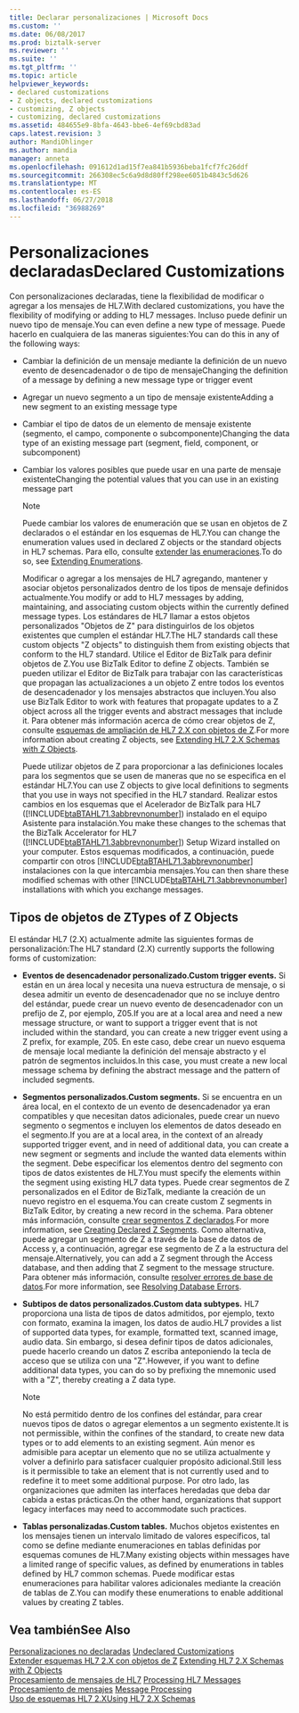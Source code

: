 ```yaml
---
title: Declarar personalizaciones | Microsoft Docs
ms.custom: ''
ms.date: 06/08/2017
ms.prod: biztalk-server
ms.reviewer: ''
ms.suite: ''
ms.tgt_pltfrm: ''
ms.topic: article
helpviewer_keywords:
- declared customizations
- Z objects, declared customizations
- customizing, Z objects
- customizing, declared customizations
ms.assetid: 484655e9-8bfa-4643-bbe6-4ef69cbd83ad
caps.latest.revision: 3
author: MandiOhlinger
ms.author: mandia
manager: anneta
ms.openlocfilehash: 091612d1ad15f7ea841b5936beba1fcf7fc26ddf
ms.sourcegitcommit: 266308ec5c6a9d8d80ff298ee6051b4843c5d626
ms.translationtype: MT
ms.contentlocale: es-ES
ms.lasthandoff: 06/27/2018
ms.locfileid: "36988269"
---
```

# <a name="declared-customizations"></a><span data-ttu-id="8d391-102">Personalizaciones declaradas</span><span class="sxs-lookup"><span data-stu-id="8d391-102">Declared Customizations</span></span>
<span data-ttu-id="8d391-103">Con personalizaciones declaradas, tiene la flexibilidad de modificar o agregar a los mensajes de HL7.</span><span class="sxs-lookup"><span data-stu-id="8d391-103">With declared customizations, you have the flexibility of modifying or adding to HL7 messages.</span></span> <span data-ttu-id="8d391-104">Incluso puede definir un nuevo tipo de mensaje.</span><span class="sxs-lookup"><span data-stu-id="8d391-104">You can even define a new type of message.</span></span> <span data-ttu-id="8d391-105">Puede hacerlo en cualquiera de las maneras siguientes:</span><span class="sxs-lookup"><span data-stu-id="8d391-105">You can do this in any of the following ways:</span></span>  
  
- <span data-ttu-id="8d391-106">Cambiar la definición de un mensaje mediante la definición de un nuevo evento de desencadenador o de tipo de mensaje</span><span class="sxs-lookup"><span data-stu-id="8d391-106">Changing the definition of a message by defining a new message type or trigger event</span></span>  
  
- <span data-ttu-id="8d391-107">Agregar un nuevo segmento a un tipo de mensaje existente</span><span class="sxs-lookup"><span data-stu-id="8d391-107">Adding a new segment to an existing message type</span></span>  
  
- <span data-ttu-id="8d391-108">Cambiar el tipo de datos de un elemento de mensaje existente (segmento, el campo, componente o subcomponente)</span><span class="sxs-lookup"><span data-stu-id="8d391-108">Changing the data type of an existing message part (segment, field, component, or subcomponent)</span></span>  
  
- <span data-ttu-id="8d391-109">Cambiar los valores posibles que puede usar en una parte de mensaje existente</span><span class="sxs-lookup"><span data-stu-id="8d391-109">Changing the potential values that you can use in an existing message part</span></span>  
  
  > [!NOTE]
  >  <span data-ttu-id="8d391-110">Puede cambiar los valores de enumeración que se usan en objetos de Z declarados o el estándar en los esquemas de HL7.</span><span class="sxs-lookup"><span data-stu-id="8d391-110">You can change the enumeration values used in declared Z objects or the standard objects in HL7 schemas.</span></span> <span data-ttu-id="8d391-111">Para ello, consulte [extender las enumeraciones](../../adapters-and-accelerators/accelerator-hl7/extending-enumerations.md).</span><span class="sxs-lookup"><span data-stu-id="8d391-111">To do so, see [Extending Enumerations](../../adapters-and-accelerators/accelerator-hl7/extending-enumerations.md).</span></span>  
  
  <span data-ttu-id="8d391-112">Modificar o agregar a los mensajes de HL7 agregando, mantener y asociar objetos personalizados dentro de los tipos de mensaje definidos actualmente.</span><span class="sxs-lookup"><span data-stu-id="8d391-112">You modify or add to HL7 messages by adding, maintaining, and associating custom objects within the currently defined message types.</span></span> <span data-ttu-id="8d391-113">Los estándares de HL7 llamar a estos objetos personalizados "Objetos de Z" para distinguirlos de los objetos existentes que cumplen el estándar HL7.</span><span class="sxs-lookup"><span data-stu-id="8d391-113">The HL7 standards call these custom objects "Z objects" to distinguish them from existing objects that conform to the HL7 standard.</span></span> <span data-ttu-id="8d391-114">Utilice el Editor de BizTalk para definir objetos de Z.</span><span class="sxs-lookup"><span data-stu-id="8d391-114">You use BizTalk Editor to define Z objects.</span></span> <span data-ttu-id="8d391-115">También se pueden utilizar el Editor de BizTalk para trabajar con las características que propagan las actualizaciones a un objeto Z entre todos los eventos de desencadenador y los mensajes abstractos que incluyen.</span><span class="sxs-lookup"><span data-stu-id="8d391-115">You also use BizTalk Editor to work with features that propagate updates to a Z object across all the trigger events and abstract messages that include it.</span></span> <span data-ttu-id="8d391-116">Para obtener más información acerca de cómo crear objetos de Z, consulte [esquemas de ampliación de HL7 2.X con objetos de Z](../../adapters-and-accelerators/accelerator-hl7/extending-hl7-2-x-schemas-with-z-objects.md).</span><span class="sxs-lookup"><span data-stu-id="8d391-116">For more information about creating Z objects, see [Extending HL7 2.X Schemas with Z Objects](../../adapters-and-accelerators/accelerator-hl7/extending-hl7-2-x-schemas-with-z-objects.md).</span></span>  
  
  <span data-ttu-id="8d391-117">Puede utilizar objetos de Z para proporcionar a las definiciones locales para los segmentos que se usen de maneras que no se especifica en el estándar HL7.</span><span class="sxs-lookup"><span data-stu-id="8d391-117">You can use Z objects to give local definitions to segments that you use in ways not specified in the HL7 standard.</span></span> <span data-ttu-id="8d391-118">Realizar estos cambios en los esquemas que el Acelerador de BizTalk para HL7 ([!INCLUDE[btaBTAHL71.3abbrevnonumber](../../includes/btabtahl71-3abbrevnonumber-md.md)]) instalado en el equipo Asistente para instalación.</span><span class="sxs-lookup"><span data-stu-id="8d391-118">You make these changes to the schemas that the BizTalk Accelerator for HL7 ([!INCLUDE[btaBTAHL71.3abbrevnonumber](../../includes/btabtahl71-3abbrevnonumber-md.md)]) Setup Wizard installed on your computer.</span></span> <span data-ttu-id="8d391-119">Estos esquemas modificados, a continuación, puede compartir con otros [!INCLUDE[btaBTAHL71.3abbrevnonumber](../../includes/btabtahl71-3abbrevnonumber-md.md)] instalaciones con la que intercambia mensajes.</span><span class="sxs-lookup"><span data-stu-id="8d391-119">You can then share these modified schemas with other [!INCLUDE[btaBTAHL71.3abbrevnonumber](../../includes/btabtahl71-3abbrevnonumber-md.md)] installations with which you exchange messages.</span></span>  
  
## <a name="types-of-z-objects"></a><span data-ttu-id="8d391-120">Tipos de objetos de Z</span><span class="sxs-lookup"><span data-stu-id="8d391-120">Types of Z Objects</span></span>  
 <span data-ttu-id="8d391-121">El estándar HL7 (2.X) actualmente admite las siguientes formas de personalización:</span><span class="sxs-lookup"><span data-stu-id="8d391-121">The HL7 standard (2.X) currently supports the following forms of customization:</span></span>  
  
-   <span data-ttu-id="8d391-122">**Eventos de desencadenador personalizado.**</span><span class="sxs-lookup"><span data-stu-id="8d391-122">**Custom trigger events.**</span></span> <span data-ttu-id="8d391-123">Si están en un área local y necesita una nueva estructura de mensaje, o si desea admitir un evento de desencadenador que no se incluye dentro del estándar, puede crear un nuevo evento de desencadenador con un prefijo de Z, por ejemplo, Z05.</span><span class="sxs-lookup"><span data-stu-id="8d391-123">If you are at a local area and need a new message structure, or want to support a trigger event that is not included within the standard, you can create a new trigger event using a Z prefix, for example, Z05.</span></span> <span data-ttu-id="8d391-124">En este caso, debe crear un nuevo esquema de mensaje local mediante la definición del mensaje abstracto y el patrón de segmentos incluidos.</span><span class="sxs-lookup"><span data-stu-id="8d391-124">In this case, you must create a new local message schema by defining the abstract message and the pattern of included segments.</span></span>  
  
-   <span data-ttu-id="8d391-125">**Segmentos personalizados.**</span><span class="sxs-lookup"><span data-stu-id="8d391-125">**Custom segments.**</span></span> <span data-ttu-id="8d391-126">Si se encuentra en un área local, en el contexto de un evento de desencadenador ya eran compatibles y que necesitan datos adicionales, puede crear un nuevo segmento o segmentos e incluyen los elementos de datos deseado en el segmento.</span><span class="sxs-lookup"><span data-stu-id="8d391-126">If you are at a local area, in the context of an already supported trigger event, and in need of additional data, you can create a new segment or segments and include the wanted data elements within the segment.</span></span> <span data-ttu-id="8d391-127">Debe especificar los elementos dentro del segmento con tipos de datos existentes de HL7.</span><span class="sxs-lookup"><span data-stu-id="8d391-127">You must specify the elements within the segment using existing HL7 data types.</span></span> <span data-ttu-id="8d391-128">Puede crear segmentos de Z personalizados en el Editor de BizTalk, mediante la creación de un nuevo registro en el esquema.</span><span class="sxs-lookup"><span data-stu-id="8d391-128">You can create custom Z segments in BizTalk Editor, by creating a new record in the schema.</span></span> <span data-ttu-id="8d391-129">Para obtener más información, consulte [crear segmentos Z declarados](../../adapters-and-accelerators/accelerator-hl7/creating-declared-z-segments.md).</span><span class="sxs-lookup"><span data-stu-id="8d391-129">For more information, see [Creating Declared Z Segments](../../adapters-and-accelerators/accelerator-hl7/creating-declared-z-segments.md).</span></span> <span data-ttu-id="8d391-130">Como alternativa, puede agregar un segmento de Z a través de la base de datos de Access y, a continuación, agregar ese segmento de Z a la estructura del mensaje.</span><span class="sxs-lookup"><span data-stu-id="8d391-130">Alternatively, you can add a Z segment through the Access database, and then adding that Z segment to the message structure.</span></span> <span data-ttu-id="8d391-131">Para obtener más información, consulte [resolver errores de base de datos](../../adapters-and-accelerators/accelerator-hl7/resolving-database-errors.md).</span><span class="sxs-lookup"><span data-stu-id="8d391-131">For more information, see [Resolving Database Errors](../../adapters-and-accelerators/accelerator-hl7/resolving-database-errors.md).</span></span>  
  
-   <span data-ttu-id="8d391-132">**Subtipos de datos personalizados.**</span><span class="sxs-lookup"><span data-stu-id="8d391-132">**Custom data subtypes.**</span></span> <span data-ttu-id="8d391-133">HL7 proporciona una lista de tipos de datos admitidos, por ejemplo, texto con formato, examina la imagen, los datos de audio.</span><span class="sxs-lookup"><span data-stu-id="8d391-133">HL7 provides a list of supported data types, for example, formatted text, scanned image, audio data.</span></span> <span data-ttu-id="8d391-134">Sin embargo, si desea definir tipos de datos adicionales, puede hacerlo creando un datos Z escriba anteponiendo la tecla de acceso que se utiliza con una "Z".</span><span class="sxs-lookup"><span data-stu-id="8d391-134">However, if you want to define additional data types, you can do so by prefixing the mnemonic used with a "Z", thereby creating a Z data type.</span></span>  
  
    > [!NOTE]
    >  <span data-ttu-id="8d391-135">No está permitido dentro de los confines del estándar, para crear nuevos tipos de datos o agregar elementos a un segmento existente.</span><span class="sxs-lookup"><span data-stu-id="8d391-135">It is not permissible, within the confines of the standard, to create new data types or to add elements to an existing segment.</span></span> <span data-ttu-id="8d391-136">Aún menor es admisible para aceptar un elemento que no se utiliza actualmente y volver a definirlo para satisfacer cualquier propósito adicional.</span><span class="sxs-lookup"><span data-stu-id="8d391-136">Still less is it permissible to take an element that is not currently used and to redefine it to meet some additional purpose.</span></span> <span data-ttu-id="8d391-137">Por otro lado, las organizaciones que admiten las interfaces heredadas que deba dar cabida a estas prácticas.</span><span class="sxs-lookup"><span data-stu-id="8d391-137">On the other hand, organizations that support legacy interfaces may need to accommodate such practices.</span></span>  
  
-   <span data-ttu-id="8d391-138">**Tablas personalizadas.**</span><span class="sxs-lookup"><span data-stu-id="8d391-138">**Custom tables.**</span></span> <span data-ttu-id="8d391-139">Muchos objetos existentes en los mensajes tienen un intervalo limitado de valores específicos, tal como se define mediante enumeraciones en tablas definidas por esquemas comunes de HL7.</span><span class="sxs-lookup"><span data-stu-id="8d391-139">Many existing objects within messages have a limited range of specific values, as defined by enumerations in tables defined by HL7 common schemas.</span></span> <span data-ttu-id="8d391-140">Puede modificar estas enumeraciones para habilitar valores adicionales mediante la creación de tablas de Z.</span><span class="sxs-lookup"><span data-stu-id="8d391-140">You can modify these enumerations to enable additional values by creating Z tables.</span></span>  
  
## <a name="see-also"></a><span data-ttu-id="8d391-141">Vea también</span><span class="sxs-lookup"><span data-stu-id="8d391-141">See Also</span></span>  
 <span data-ttu-id="8d391-142">[Personalizaciones no declaradas](../../adapters-and-accelerators/accelerator-hl7/undeclared-customizations.md) </span><span class="sxs-lookup"><span data-stu-id="8d391-142">[Undeclared Customizations](../../adapters-and-accelerators/accelerator-hl7/undeclared-customizations.md) </span></span>  
 <span data-ttu-id="8d391-143">[Extender esquemas HL7 2.X con objetos de Z](../../adapters-and-accelerators/accelerator-hl7/extending-hl7-2-x-schemas-with-z-objects.md) </span><span class="sxs-lookup"><span data-stu-id="8d391-143">[Extending HL7 2.X Schemas with Z Objects](../../adapters-and-accelerators/accelerator-hl7/extending-hl7-2-x-schemas-with-z-objects.md) </span></span>  
 <span data-ttu-id="8d391-144">[Procesamiento de mensajes de HL7](../../adapters-and-accelerators/accelerator-hl7/processing-hl7-messages.md) </span><span class="sxs-lookup"><span data-stu-id="8d391-144">[Processing HL7 Messages](../../adapters-and-accelerators/accelerator-hl7/processing-hl7-messages.md) </span></span>  
 <span data-ttu-id="8d391-145">[Procesamiento de mensajes](../../adapters-and-accelerators/accelerator-hl7/message-processing.md) </span><span class="sxs-lookup"><span data-stu-id="8d391-145">[Message Processing](../../adapters-and-accelerators/accelerator-hl7/message-processing.md) </span></span>  
 [<span data-ttu-id="8d391-146">Uso de esquemas HL7 2.X</span><span class="sxs-lookup"><span data-stu-id="8d391-146">Using HL7 2.X Schemas</span></span>](../../adapters-and-accelerators/accelerator-hl7/using-hl7-2-x-schemas.md)